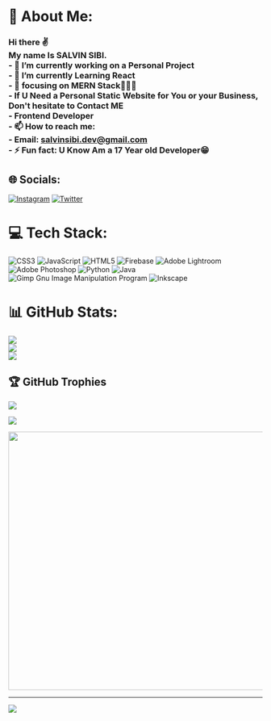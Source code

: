 # 💫 About Me:
### Hi there ✌️<br>My name Is SALVIN SIBI.<br>- 🔭 I’m currently working on a Personal Project<br>- 🌱 I’m currently Learning React<br>- 🔎 focusing on MERN Stack👨🏻‍💻<br>- If U Need a Personal Static Website for You or your Business, Don't hesitate to Contact ME<br>- Frontend Developer<br>- 📫 How to reach me:<br>- Email: salvinsibi.dev@gmail.com<br>- ⚡ Fun fact: U Know Am a 17 Year old Developer😁


## 🌐 Socials:
[![Instagram](https://img.shields.io/badge/Instagram-%23E4405F.svg?logo=Instagram&logoColor=white)](https://instagram.com/salvi_xn) [![Twitter](https://img.shields.io/badge/Twitter-%231DA1F2.svg?logo=Twitter&logoColor=white)](https://twitter.com/Salvin_sibi) 

# 💻 Tech Stack:
![CSS3](https://img.shields.io/badge/css3-%231572B6.svg?style=for-the-badge&logo=css3&logoColor=white) ![JavaScript](https://img.shields.io/badge/javascript-%23323330.svg?style=for-the-badge&logo=javascript&logoColor=%23F7DF1E) ![HTML5](https://img.shields.io/badge/html5-%23E34F26.svg?style=for-the-badge&logo=html5&logoColor=white) ![Firebase](https://img.shields.io/badge/firebase-%23039BE5.svg?style=for-the-badge&logo=firebase) ![Adobe Lightroom](https://img.shields.io/badge/Adobe%20Lightroom-31A8FF.svg?style=for-the-badge&logo=Adobe%20Lightroom&logoColor=white) ![Adobe Photoshop](https://img.shields.io/badge/adobephotoshop-%2331A8FF.svg?style=for-the-badge&logo=adobephotoshop&logoColor=white) ![Python](https://img.shields.io/badge/python-3670A0?style=for-the-badge&logo=python&logoColor=ffdd54) ![Java](https://img.shields.io/badge/java-%23ED8B00.svg?style=for-the-badge&logo=java&logoColor=white) ![Gimp Gnu Image Manipulation Program](https://img.shields.io/badge/Gimp-657D8B?style=for-the-badge&logo=gimp&logoColor=FFFFFF) ![Inkscape](https://img.shields.io/badge/Inkscape-e0e0e0?style=for-the-badge&logo=inkscape&logoColor=080A13)
# 📊 GitHub Stats:
![](https://github-readme-stats.vercel.app/api?username=Salvinsibi&theme=dark&hide_border=false&include_all_commits=false&count_private=false)<br/>
![](https://github-readme-streak-stats.herokuapp.com/?user=Salvinsibi&theme=dark&hide_border=false)<br/>
![](https://github-readme-stats.vercel.app/api/top-langs/?username=Salvinsibi&theme=dark&hide_border=false&include_all_commits=false&count_private=false&layout=compact)

## 🏆 GitHub Trophies
![](https://github-profile-trophy.vercel.app/?username=Salvinsibi&theme=radical&no-frame=false&no-bg=true&margin-w=4)


![](https://quotes-github-readme.vercel.app/api?type=horizontal&theme=radical)


<img src="https://random-memer.herokuapp.com/" width="512px"/>

---
[![](https://visitcount.itsvg.in/api?id=Salvinsibi&icon=0&color=0)](https://visitcount.itsvg.in)

<!-- Proudly created with GPRM ( https://gprm.itsvg.in ) -->
